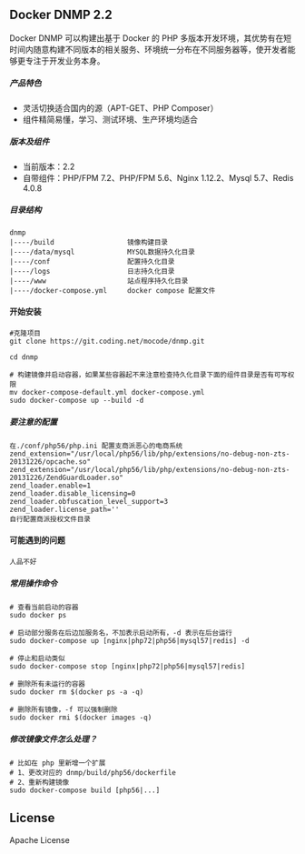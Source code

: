 ## Docker DNMP 2.2

Docker DNMP 可以构建出基于 Docker 的 PHP 多版本开发环境，其优势有在短时间内随意构建不同版本的相关服务、环境统一分布在不同服务器等，使开发者能够更专注于开发业务本身。

##### 产品特色

* 灵活切换适合国内的源（APT-GET、PHP Composer）
* 组件精简易懂，学习、测试环境、生产环境均适合

##### 版本及组件

* 当前版本：2.2
* 自带组件：PHP/FPM 7.2、PHP/FPM 5.6、Nginx 1.12.2、Mysql 5.7、Redis 4.0.8

##### 目录结构

    dnmp
    |----/build                  镜像构建目录
    |----/data/mysql             MYSQL数据持久化目录
    |----/conf                   配置持久化目录
    |----/logs                   日志持久化目录
    |----/www                    站点程序持久化目录
    |----/docker-compose.yml     docker compose 配置文件

#### 开始安装

    #克隆项目
    git clone https://git.coding.net/mocode/dnmp.git

    cd dnmp

    # 构建镜像并启动容器，如果某些容器起不来注意检查持久化目录下面的组件目录是否有可写权限
    mv docker-compose-default.yml docker-compose.yml
    sudo docker-compose up --build -d
    
##### 要注意的配置

    在./conf/php56/php.ini 配置支商派恶心的电商系统
    zend_extension="/usr/local/php56/lib/php/extensions/no-debug-non-zts-20131226/opcache.so"
    zend_extension="/usr/local/php56/lib/php/extensions/no-debug-non-zts-20131226/ZendGuardLoader.so"
    zend_loader.enable=1
    zend_loader.disable_licensing=0
    zend_loader.obfuscation_level_support=3
    zend_loader.license_path=''
    自行配置商派授权文件目录

#### 可能遇到的问题
    
    人品不好

##### 常用操作命令

    # 查看当前启动的容器
    sudo docker ps
    
    # 启动部分服务在后边加服务名，不加表示启动所有，-d 表示在后台运行
    sudo docker-compose up [nginx|php72|php56|mysql57|redis] -d
    
    # 停止和启动类似
    sudo docker-compose stop [nginx|php72|php56|mysql57|redis]

    # 删除所有未运行的容器
    sudo docker rm $(docker ps -a -q)

    # 删除所有镜像，-f 可以强制删除
    sudo docker rmi $(docker images -q)

##### 修改镜像文件怎么处理？
    
    # 比如在 php 里新增一个扩展
    # 1、更改对应的 dnmp/build/php56/dockerfile
    # 2、重新构建镜像
    sudo docker-compose build [php56|...]

## License

Apache License
